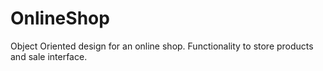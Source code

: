 # OnlineShop
Object Oriented design for an online shop. Functionality to store products and sale interface.
